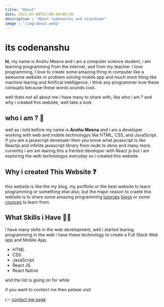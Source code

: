 ```yaml
---
title: "About"
date: 2021-07-09T22:09:44+05:30
description : "About codenanshu and aianshume"
image : "/img/about.webp"
---
```


# its codenanshu

**hi**,
my name is Anshu Meena and i am a computer science student, i am learning programming from the internet, and from my teacher. I love programming, I love to create some amazing thing in computer like a awesome website or problem solving mobile app and much more thing like machine learing and Artifical intelligence, i think any programmer love these consupts because these words sounds cool.

well thats not all about me i have many to share with, like who i am ? and why i created this website, well take a look

## who i am ? 🤔

well as i told before my name is **Anshu Meena** and i am a developer working with web and mobile technologys like HTML, CSS, and JavaScript. if you are a javascript developer then you know what javascript is like Reactjs and infinite javascript library from node to deno and many more. currently i am am learing this a frented developer with React js but i am exploring the web technologys everyday so i created this website.

## Why i created This Website ❓

this website is like the my blog, my portfolio or the best website to learn programming or something else also, but the major reason to craete this website is to share some amazing programming [tutorials](/tutorials) [blogs](/blog) or some [cources](/cources) to learn from.

## What Skills i Have 🤹🏼

i have many skills in the web development, well i started learing programming in the web i have these technology to create a Full Stack Web app and Mobile App.

* HTML
* CSS
* JavaScript
* React JS
* React Native

and the list is going on for while

if you want to contect me then pelase visit

👉 [contact me page](/pages/contact)